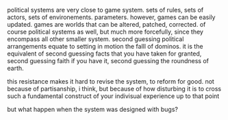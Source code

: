 political systems are very close to game system. sets of rules, sets of actors, sets of environements. parameters. however, games can be easily updated. games are worlds that can be altered, patched, corrected. of course political systems as well, but much more forcefully, since they encompass all other smaller system. second guessing political arrangements equate to setting in motion the falll of dominos. it is the equivalent of second guessing facts that you have taken for granted, second guessing faith if you have it, second guessing the roundness of earth.

this resistance makes it hard to revise the system, to reform for good. not because of partisanship, i think, but because of how disturbing it is to cross such a fundamental construct of your indivisual experience up to that point

but what happen when the system was designed with bugs?
